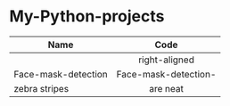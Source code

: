 # My-Python-projects
|     Name        |     Code      |
| --------------  |:-------------:|
|                 | right-aligned | 
| Face-mask-detection| Face-mask-detection-      |  
| zebra stripes  | are neat      |    
